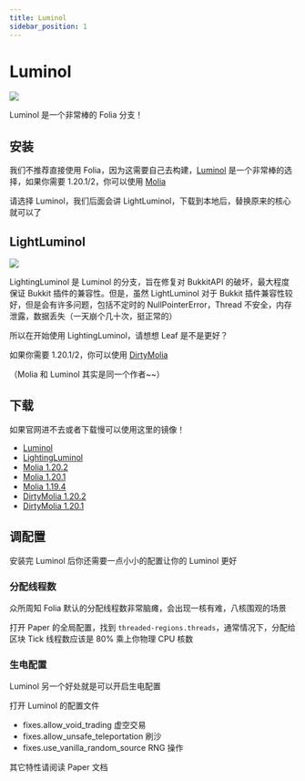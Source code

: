 ```yaml
---
title: Luminol
sidebar_position: 1
---
```


# Luminol

![](../_images/Luminol.png)

Luminol 是一个非常棒的 Folia 分支！

## 安装

我们不推荐直接使用 Folia，因为这需要自己去构建，[Luminol](https://luminolmc.com) 是一个非常棒的选择，如果你需要 1.20.1/2，你可以使用 [Molia](https://github.com/Era4FunMC/Molia)

请选择 Luminol，我们后面会讲 LightLuminol，下载到本地后，替换原来的核心就可以了

## LightLuminol

![](../_images/LightingLuminol.png)

LightingLuminol 是 Luminol 的分支，旨在修复对 BukkitAPI 的破坏，最大程度保证 Bukkit 插件的兼容性。但是，虽然 LightLuminol 对于 Bukkit 插件兼容性较好，但是会有许多问题，包括不定时的 NullPointerError，Thread 不安全，内存泄露，数据丢失（一天崩个几十次，挺正常的）

所以在开始使用 LightingLuminol，请想想 Leaf 是不是更好？

如果你需要 1.20.1/2，你可以使用 [DirtyMolia](https://github.com/Era4FunMC/DirtyMolia)

（Molia 和 Luminol 其实是同一个作者~~）

## 下载

如果官网进不去或者下载慢可以使用这里的镜像！

* [Luminol](https://sync.mcsl.com.cn/core/Luminol)
* [LightingLuminol](https://sync.mcsl.com.cn/core/LightingLuminol)
* [Molia 1.20.2](https://vip.123pan.cn/1821558579/Lingyi/core/molia-1.20.2-mcres.cn.jar)
* [Molia 1.20.1](https://vip.123pan.cn/1821558579/Lingyi/aaa/molia/molia-1.20.1-mcres.cn.jar)
* [Molia 1.19.4](https://vip.123pan.cn/1821558579/Lingyi/aaa/molia/Molia-1.19.4-mcres.cn.jar)
* [DirtyMolia 1.20.2](https://vip.123pan.cn/1821558579/Lingyi/core/dirtymolia-1.20.2-mcres.cn.jar)
* [DirtyMolia 1.20.1](https://vip.123pan.cn/1821558579/8448710)

## 调配置

安装完 Luminol 后你还需要一点小小的配置让你的 Luminol 更好

### 分配线程数

众所周知 Folia 默认的分配线程数非常脑瘫，会出现一核有难，八核围观的场景

打开 Paper 的全局配置，找到 `threaded-regions.threads`，通常情况下，分配给区块 Tick 线程数应该是 80% 乘上你物理 CPU 核数

### 生电配置

Luminol 另一个好处就是可以开启生电配置

打开 Luminol 的配置文件

* fixes.allow_void_trading 虚空交易
* fixes.allow_unsafe_teleportation 刷沙
* fixes.use_vanilla_random_source RNG 操作

其它特性请阅读 Paper 文档
